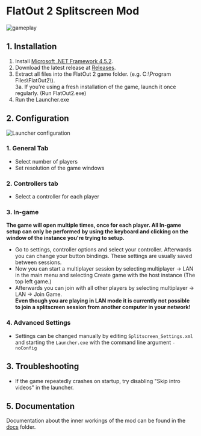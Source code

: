 # FlatOut 2 Splitscreen Mod
![gameplay](http://imgur.com/wNrbZ8I.png)

## 1. Installation
 1. Install [Microsoft .NET Framework 4.5.2](https://www.microsoft.com/en-us/download/details.aspx?id=42643).
 2. Download the latest release at [Releases](https://github.com/DeadlySurprise/FO2-Splitscreen/releases).
 3. Extract all files into the FlatOut 2 game folder. (e.g. C:\\Program Files\\FlatOut2\\).  
 3a. If you're using a fresh installation of the game, launch it once regularly. (Run FlatOut2.exe)
 4. Run the Launcher.exe

## 2. Configuration
![Launcher configuration](http://i.imgur.com/0BcnTTi.png)  

### 1. General Tab  
  * Select number of players
  * Set resolution of the game windows
 
### 2. Controllers tab
  * Select a controller for each player

### 3. In-game  
**The game will open multiple times, once for each player. All In-game setup can only be performed by using the keyboard and clicking on the window of the instance you're trying to setup.**
 * Go to settings, controller options and select your controller. Afterwards you can change your button bindings. These settings are usually saved between sessions.
 * Now you can start a multiplayer session by selecting multiplayer -> LAN in the main menu and selecting Create game with the host instance (The top left game.)
 * Afterwards you can join with all other players by selecting multiplayer -> LAN -> Join Game.  
**Even though you are playing in LAN mode it is currently not possible to join a splitscreen session from another computer in your network!**  
### 4. Advanced Settings  
 * Settings can be changed manually by editing `Splitscreen_Settings.xml` and starting the `Launcher.exe` with the command line argument `-noConfig`  

## 3. Troubleshooting
 * If the game repeatedly crashes on startup, try disabling "Skip intro videos" in the launcher.

## 5. Documentation

Documentation about the inner workings of the mod can be found in the [docs](/docs) folder.
